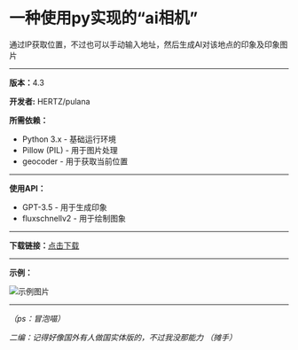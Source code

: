 <h1>一种使用py实现的“ai相机”</h1>
<p>通过IP获取位置，不过也可以手动输入地址，然后生成AI对该地点的印象及印象图片</p>

<hr>

<p><strong>版本：</strong>4.3</p>
<p><strong>开发者:</strong> HERTZ/pulana</p>
<p><strong>所需依赖：</strong></p>
<ul>
  <li>Python 3.x - 基础运行环境</li>
  <li>Pillow (PIL) - 用于图片处理</li>
  <li>geocoder - 用于获取当前位置</li>
</ul>

<hr>

<p><strong>使用API：</strong></p>
<ul>
  <li>GPT-3.5 - 用于生成印象</li>
  <li>fluxschnellv2 - 用于绘制图象</li>
</ul>

<hr>

<p><strong>下载链接：</strong><a href="https://3g.cx/user/personalfiles/834/937/?id_file=2556&page=1">点击下载</a></p>

<hr>

<p><strong>示例：</strong></p>
<img src="https://3g.cx/photo/photo0/6960.jpg" alt="示例图片" />

<hr>

<p><em>（ps：冒泡喵）</em></p>
<p><em>二编：记得好像国外有人做国实体版的，不过我没那能力 （摊手）</em></p>
